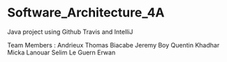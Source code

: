 # Software_Architecture_4A
Java project using Github Travis and IntelliJ

Team Members :
Andrieux Thomas
Biacabe Jeremy
Boy Quentin
Khadhar Micka
Lanouar Selim
Le Guern Erwan
